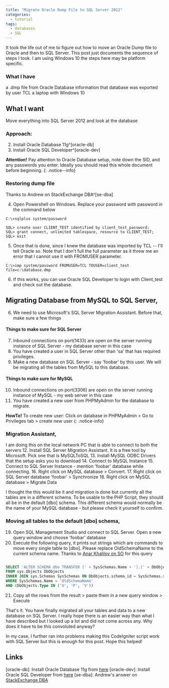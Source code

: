 ```yaml
---
title: "Migrate Oracle Dump File to SQL Server 2012"
categories:
  - tutorial
tags:
  - databases
  - SQL
---
```


It took the life out of me to figure out how to move an Oracle Dump file to Oracle and then to SQL Server. This post just documents the sequence of steps I took. I am using Windows 10 the steps here may be platform specific.

### What I have
a .dmp file from Oracle Database
information that database was exported by user TCL
a laptop with Windows 10

## What I want
Move everything into SQL Server 2012 and look at the database

### Approach:
2. Install Oracle Database 11g^[oracle-db]
3. Install Oracle SQL Developer^[oracle-dev]

**Attention!** Pay attention to Oracle Database setup, note down the SID, and any passwords you enter. Ideally you should read this whole document before beginning.
{: .notice--info}

### Restoring dump file
Thanks to Andrew on StackExchange DBA^[se-dba]

4. Open Powershell on Windows. Replace your password with password in the command below 
```
C:\>sqlplus system/password

SQL> create user CLIENT_TEST identified by client_test_password;
SQL> grant connect, unlimited tablespace, resource to CLIENT_TEST;
SQL> exit
```
5. Once that is done, since I knew the database was imported by TCL -- I'll tell Oracle so. Note that I don't full the full parameter as it threw me an error that I cannot use it with FROMUSER parameter.
```
C:\>imp system/password FROMUSER=TCL TOUSER=client_test file=c:\database.dmp
```
6. If this works, you can use Oracle SQL Developer to login with Client_test and check out the database.

## Migrating Database from MySQL to SQL Server,
6. We need to use Microsoft's SQL Server Migration Assistant.
Before that, make sure a few things

#### Things to make sure for SQL Server
7. Inbound connections on port(1433) are open on the server running instance of SQL Server - my database server in this case
8. You have created a user in SQL Server other than 'sa' that has required privileges.
9. Make a new database on SQL Server - say 'foobar' by this user. We will be migrating all the tables from MySQL to this database.

#### Things to make sure for MySQL
10. Inbound connections on port(3306) are open on the server running instance of MySQL - my web server in this case
11. You have created a new user from PHPMyAdmin for the database to migrate.

**HowTo!** To create new user: Click on database in PHPMyAdmin > Go to Privileges tab > create new user
{: .notice-info}

### Migration Assistant,   
I am doing this on the local network PC that is able to connect to both the servers
12. Install SQL Server Migration Assistant. It is a free tool by Microsoft. Pick one that is MySQLToSQL
13. Install MySQL ODBC Drivers that the setup asks you to download
14. Connect to MySQL Instance
15. Connect to SQL Server Instance - mention 'foobar' database while connecting.
16. Right click on MySQL database > Convert.
17. Right click on SQL Server database 'foobar' > Synchronize
18. Right click on MySQL database > Migrate Data

I thought the this would be it and migration is done but currently all the tables are in a different schema. To be usable to the PHP Script, they should all be in the default [dbo] schema. This different schema would normally be the name of your MySQL database - but please check it yourself to confirm.

### Moving all tables to the default [dbo] schema,
19. Open SQL Management Studio and connect to SQL Server. Open a new query window and choose 'foobar' database  
20. Execute the following query, it prints out strings which are commands to move every single table to [dbo]. Please replace OldSchemaName to the current schema name.
Thanks to [Anar Khalilov on SO](https://stackoverflow.com/a/17571234) for this query

```sql

SELECT 'ALTER SCHEMA dbo TRANSFER [' + SysSchemas.Name + '].[' + DbObjects.Name + '];'
FROM sys.Objects DbObjects
INNER JOIN sys.Schemas SysSchemas ON DbObjects.schema_id = SysSchemas.schema_id
WHERE SysSchemas.Name = 'OldSchemaName'
AND (DbObjects.Type IN ('U', 'P', 'V'))

```
21. Copy all the rows from the result > paste them in a new query window > Execute

That's it. You have finally migrated all your tables and data to a new database on SQL Server. I really hope there is an easier way than what I have described but I looked up a lot and did not come across any. Why does it have to be this convoluted anyway?

In my case, I further ran into problems making this CodeIgniter script work with SQL Server but this is enough for this post. Hope this helped!

## Links

[oracle-db]: Install Oracle Database 11g from [here](https://www.oracle.com/technetwork/database/enterprise-edition/downloads/112010-win64soft-094461.html)
[oracle-dev]: Install Oracle SQL Developer from [here](https://www.oracle.com/technetwork/developer-tools/sql-developer/downloads/index.html)
[se-dba]: Andrew's answer on [StackExchange DBA](https://dba.stackexchange.com/questions/23390/import-a-oracle-dmp-file-into-a-fresh-install-of-oracle)